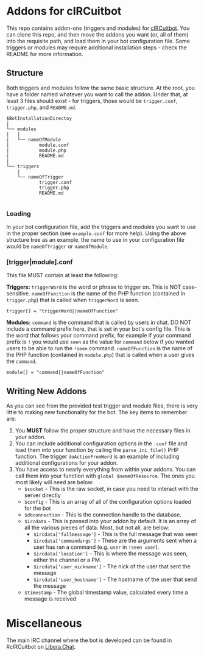 # Addons for cIRCuitbot
This repo contains addon-ons (triggers and modules) for [cIRCuitbot](https://github.com/mistiry/cIRCuitbot). You can clone this repo, and then move the addons you want (or, all of them) into the requisite path, and load them in your bot configuration file. Some triggers or modules may require additional installation steps - check the README for more information.

## Structure

Both triggers and modules follow the same basic structure. At the root, you have a folder named whatever you want to call the addon. Under that, at least 3 files should exist - for triggers, those would be `trigger.conf`, `trigger.php`, and `README.md`. 

```
$BotInstallationDirectoy
|
└── modules
|	|
|	└── nameOfModule
|			module.conf
|			module.php
|			README.md
|		 
└── triggers
	|
	└── nameOfTrigger
			trigger.conf
			trigger.php
			README.md
		 
```

### Loading

In your bot configuration file, add the triggers and modules you want to use in the proper section (see `example.conf` for more help). Using the above structure tree as an example, the name to use in your configuration file would be `nameOfTrigger` or `nameOfModule`. 


### [trigger|module].conf

This file MUST contain at least the following:

**Triggers:**
`triggerWord` is the word or phrase to trigger on. This is NOT case-sensitive.
`nameOfFunction` is the name of the PHP function (contained in `trigger.php`) that is called when `triggerWord` is seen.
```
trigger[] = "triggerWord||nameOfFunction"

```

**Modules:**
`command` is the command that is called by users in chat. DO NOT include a command prefix here, that is set in your bot's config file. This is the word that follows your command prefix, for example if your command prefix is `!` you would use `seen` as the value for `command` below if you wanted users to be able to run the `!seen` command.
`nameOfFunction` is the name of the PHP function (contained in `module.php`) that is called when a user gives the `command`.
```
module[] = "command||nameOfFunction"

```


## Writing New Addons

As you can see from the provided test trigger and module files, there is very little to making new functionality for the bot. The key items to remember are:

1. You **MUST** follow the proper structure and have the necessary files in your addon.
2. You can include additional configuration options in the `.conf` file and load them into your function by calling the `parse_ini_file()` PHP function. The trigger `doActionFromWord` is an example of including additional configurations for your addon.
3. You have access to nearly everything from within your addons. You can call them into your function with `global $nameOfResource`. The ones you most likely will need are below:
	* `$socket` - This is the raw socket, in case you need to interact with the server directly
	* `$config` - This is an array of all of the configuration options loaded for the bot
	* `$dbconnection` - This is the connection handle to the database.
	* `$ircdata` - This is passed into your addon by default. It is an array of all the various pieces of data. Most, but not all, are below:
		* `$ircdata['fullmessage']` - This is the full message that was seen
		* `$ircdata['commandargs']` - These are the arguments sent when a user has ran a command (e.g. `user` in `!seen user`).
		* `$ircdata['location']` - This is where the message was seen, either the channel or a PM.
		* `$ircdata['user_nickname']` - The nick of the user that sent the message
		* `$ircdata['user_hostname']` - The hostname of the user that send the message
	* `$timestamp` - The global timestamp value, calculated every time a message is received

	
# Miscellaneous
The main IRC channel where the bot is developed can be found in #cIRCuitbot on [Libera.Chat](https://libera.chat). 